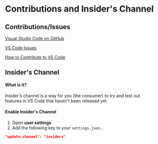 # Contributions and Insider's Channel

## Contributions/Issues

[Visual Studio Code on GitHub](https://github.com/Microsoft/vscode)

[VS Code Issues](https://github.com/Microsoft/vscode/issues)

[How to Contribute to VS Code](https://github.com/Microsoft/vscode/wiki/How-to-Contribute)

## Insider's Channel

#### What is it?

Insider's channel is a way for you (the consumer) to try and test out features in VS Code that haven't been released yet

#### Enable Insider's Channel

1. Open **user settings**
2. Add the following key to your `settings.json`...
```json
"update.channel": "insiders"
```